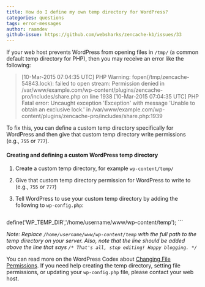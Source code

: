 ```yaml
---
title: How do I define my own temp directory for WordPress?
categories: questions
tags: error-messages
author: raamdev
github-issue: https://github.com/websharks/zencache-kb/issues/33
---
```


If your web host prevents WordPress from opening files in `/tmp/` (a common default temp directory for PHP), then you may receive an error like the following:

> [10-Mar-2015 07:04:35 UTC] PHP Warning: fopen(/tmp/zencache-54843.lock): failed to open stream: Permission denied in /var/www/example.com/wp-content/plugins/zencache-pro/includes/share.php on line 1938 
> [10-Mar-2015 07:04:35 UTC] PHP Fatal error: Uncaught exception 'Exception' with message 'Unable to obtain an exclusive lock.' in /var/www/example.com/wp-content/plugins/zencache-pro/includes/share.php:1939 

To fix this, you can define a custom temp directory specifically for WordPress and then give that custom temp directory write permissions (e.g., `755` or `777`).

#### Creating and defining a custom WordPress temp directory

1. Create a custom temp directory, for example `wp-content/temp/`
1. Give that custom temp directory permission for WordPress to write to (e.g., `755` or `777`)
1. Tell WordPress to use your custom temp directory by adding the following to `wp-config.php`:

     ```
 define('WP_TEMP_DIR','/home/username/www/wp-content/temp');
    ```

_Note: Replace `/home/username/www/wp-content/temp` with the full path to the temp directory on your server. Also, note that the line should be added above the line that says `/* That's all, stop editing! Happy blogging. */`_

You can read more on the WordPress Codex about [Changing File Permissions](http://codex.wordpress.org/Changing_File_Permissions). If you need help creating the temp directory, setting file permissions, or updating your `wp-config.php` file, please contact your web host.
